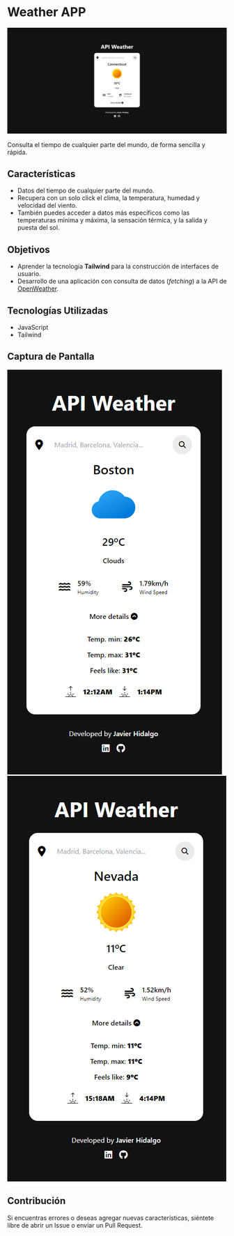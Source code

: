 # Weather APP

![Captura de pantalla](./public/images/screenshot-api-1.png)

Consulta el tiempo de cualquier parte del mundo, de forma sencilla y rápida.

## Características

- Datos del tiempo de cualquier parte del mundo.
- Recupera con un solo click el clima, la temperatura, humedad y velocidad del viento.
- También puedes acceder a datos más específicos como las temperaturas mínima y máxima, la sensación térmica, y la salida y puesta del sol.

## Objetivos

- Aprender la tecnología **Tailwind** para la construcción de interfaces de usuario.
- Desarrollo de una aplicación con consulta de datos (*fetching*) a la API de [OpenWeather](https://openweathermap.org/).

## Tecnologías Utilizadas

- JavaScript
- Tailwind

## Captura de Pantalla

<img src="./public/images/screenshot-api-2.png" alt="Captura de pantalla de la aplicación">
<img src="./public/images/screenshot-api-3.png" alt="Captura de pantalla de la aplicación">


## Contribución

Si encuentras errores o deseas agregar nuevas características, siéntete libre de abrir un Issue o enviar un Pull Request.
